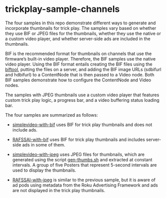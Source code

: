 # trickplay-sample-channels
The four samples in this repo demonstrate different ways to generate and incorporate thumbnails for trick play. The samples vary based on whether they use BIF or JPEG files for the thumbnails, whether they use the native or a custom video player, and whether server-side ads are included in the thumbnails. 

BIF is the recommended format for thumbnails on channels that use the firmware’s built-in video player. Therefore, the BIF samples use the native video player. Using the BIF format entails creating the BIF files using the [biftool](https://sdkdocs.roku.com/display/sdkdoc/Trick+Mode+Support#TrickModeSupport-BIFFileCreationusingtheRokuBIFTool), putting the files on a server, and adding the BIF image URLs (sdbifurl and hdbifurl) to a ContentNode that is then passed to a Video node. Both BIF samples demonstrate how to configure the ContentNode and Video nodes.  

The samples with JPEG thumbnails use a custom video player that features custom trick play logic, a progress bar, and a video buffering status loading bar. 

The four samples are summarized as follows:

* [simplevideo-with-bif](/simplevideo-with-bif) uses BIF for trick play thumbnails and does not include ads.

* [RAFSSAI-with-bif](/RAFSSAI-with-bif) uses BIF for trick play thumbnails and includes server-side ads in some of them.

* [simplevideo-with-jpeg](/simplevideo-with-jpeg) uses JPEG files for thumbnails, which are generated using the script [gen-thumbs.sh](/scripts/gen-thumbs.sh) and extracted at constant intervals. A group of five Posters that represent 5-second intervals are used to display the thumbnails.

* [RAFSSAI-with-jpeg](/RAF-SSAI-with-jpeg) is similar to the previous sample, but it is aware of ad pods using metadata from the Roku Advertising Framework and ads are not displayed in the trick play thumbnails.
